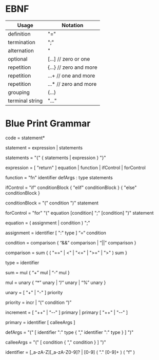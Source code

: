# EBNF

| Usage | Notation |
| ----  | ----     |
| definition | "=" |
| termination | ";" |
| alternation | "|" |
| optional | [...]  // zero or one |
| repetition | {...}  // zero and more |
| repetition | ...+  // one and more |
| repetition | ...*  // zero and more |
| grouping | (...) |
| terminal string | "..." |


# Blue Print Grammar

code = statement*

statement = expression | statements

statements = "{" { statements | expression } "}"

expression = [ "return" ] equation | function | ifControl | forControl

function = "fn" identifier defArgs : type statements

ifControl = "if" conditionBlock { "elif" conditionBlock } { "else" conditionBlock }

conditionBlock = "(" condition ")" statement

forControl = "for" "(" equation [condition] ";" [condition] ")" statement

equation = ( assignment | condition ) ";"

assignment = identifier [ ":" type ] “=“ condition

condition = comparison { “&&” comparison | “||” comparison }

comparison = sum { ( "==" | <" | "<=" | ">=" | ">" ) sum }

type = identifier

sum = mul { “+” mul | “-“ mul }

mul = unary { “*” unary | “/“  unary | “%” unary }

unary = [ "+" | "-" ] priority

priority = incr | “(“ condition “)”

increment = [ "++" | "--" ] primary | primary [ "++" | "--" ]

primary = identifier [ calleeArgs ]

defArgs = "(" [ identifier ":" type { "," identifier ":" type } ] ")"

calleeArgs = "(" [ condition { "," condition } ] ")"

identifier = [_a-zA-Z][_a-zA-Z0-9]? | [0-9] ( "." [0-9]+ ) ( "f" )
